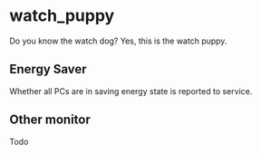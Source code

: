 # watch_puppy
Do you know the watch dog? Yes, this is the watch puppy.


## Energy Saver
Whether all PCs are in saving energy state is reported to service.


## Other monitor
Todo
